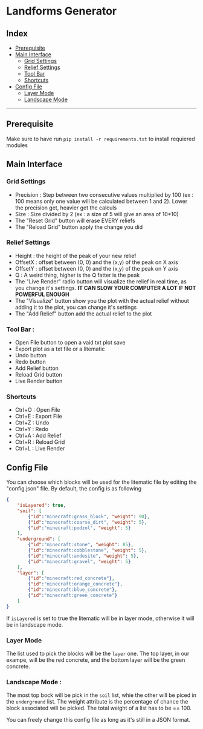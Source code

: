 # Landforms Generator

## Index
- [Prerequisite](https://github.com/Anosema/Landforms#Prerequisite)
- [Main Interface](https://github.com/Anosema/Landforms#Main-Interface)
	- [Grid Settings](https://github.com/Anosema/Landforms#Grid-Settings)
	- [Relief Settings](https://github.com/Anosema/Landforms#Relief-Settings)
	- [Tool Bar](https://github.com/Anosema/Landforms#Tool-Bar)
	- [Shortcuts](https://github.com/Anosema/Landforms#Shortcuts)
- [Config File](https://github.com/Anosema/Landforms#Config-File)
	- [Layer Mode](https://github.com/Anosema/Landforms#Layer-Mode)
	- [Landscape Mode](https://github.com/Anosema/Landforms#Landscape-Mode)
---

## Prerequisite
Make sure to have run `pip install -r requirements.txt` to install requiered modules

## Main Interface
### Grid Settings
- Precision : Step between two consecutive values multiplied by 100 (ex : 100 means only one value will be calculated between 1 and 2). Lower the precision get, heavier get the calculs
- Size : Size divided by 2 (ex : a size of 5 will give an area of 10\*10)
- The "Reset Grid" button will erase EVERY reliefs
- The "Reload Grid" button apply the change you did

### Relief Settings
- Height : the height of the peak of your new relief
- OffsetX : offset between (0, 0) and the (x,y) of the peak on X axis
- OffsetY : offset between (0, 0) and the (x,y) of the peak on Y axis
- Q : A weird thing, higher is the Q fatter is the peak
- The "Live Render" radio button will visualize the relief in real time, as you change it's settings. **IT CAN SLOW YOUR COMPUTER A LOT IF NOT POWERFUL ENOUGH**
- The "Visualize" button show you the plot with the actual relief without adding it to the plot, you can change it's settings
- The "Add Relief" button add the actual relief to the plot

### Tool Bar :
- Open File button to open a vaid txt plot save
- Export plot as a txt file or a litematic
- Undo button
- Redo button
- Add Relief button
- Reload Grid button
- Live Render button

### Shortcuts
- Ctrl+O : Open File
- Ctrl+E : Export File
- Ctrl+Z : Undo
- Ctrl+Y : Redo
- Ctrl+A : Add Relief
- Ctrl+R : Reload Grid
- Ctrl+L : Live Render

## Config File
You can choose which blocks will be used for the litematic file by editing the "config.json" file. By default, the config is as following
```json
{
	"isLayered": true,
	"soil": [
		{"id":"minecraft:grass_block", "weight": 90},
		{"id":"minecraft:coarse_dirt", "weight": 5},
		{"id":"minecraft:podzol", "weight": 5}
	],
	"underground": [
		{"id":"minecraft:stone", "weight": 85},
		{"id":"minecraft:cobblestone", "weight": 5},
		{"id":"minecraft:andesite", "weight": 5},
		{"id":"minecraft:gravel", "weight": 5}
	],
	"layer": [
		{"id":"minecraft:red_concrete"},
		{"id":"minecraft:orange_concrete"},
		{"id":"minecraft:blue_concrete"},
		{"id":"minecraft:green_concrete"}
	]
}
```

If `isLayered` is set to true the litematic will be in layer mode, otherwise it will be in landscape mode.

### Layer Mode
The list used to pick the blocks will be the `layer` one.
The top layer, in our exampe, will be the red concrete, and the bottom layer will be the green concrete.

### Landscape Mode :
The most top bock will be pick in the `soil` list, whie the other will be piced in the `underground` list.
The weight attribute is the percentage of chance the block associated will be picked.
The total weight of a list has to be == 100.


You can freely change this config file as long as it's still in a JSON format.
